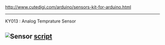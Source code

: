 http://www.cutedigi.com/arduino/sensors-kit-for-arduino.html

---
KY013 : Analog Temprature Sensor

![Sensor](http://www.cutedigi.com/pub/sensor/sensorkit/KY013.jpg)
[script](https://gist.github.com/3752122)
---


